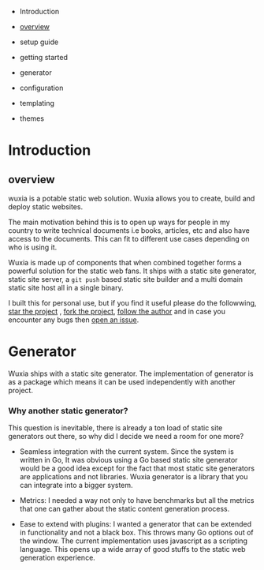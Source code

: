 - Introduction
 - [overview ](#overview)
 - setup guide
 - getting started

- generator
 - configuration
 - templating
 - themes

# Introduction

## overview
wuxia is a potable static web solution. Wuxia allows you to create, build and
deploy static websites.

The main motivation behind this is to open up ways for people in my country to
write technical documents  i.e books, articles, etc and also have access to the
documents. This can fit to different use cases depending on who is using it.

Wuxia is made up of components that when combined together forms a powerful
solution for the static web fans. It ships with a static site generator, static
site server, a `git push` based static site builder and a multi domain static
site host all in a single binary.

I built this for personal use, but if you find it useful please do the
followwing, [star the project]() , [fork the project](), [follow the author]()
and in case you encounter any bugs then [open an issue]().

# Generator
Wuxia ships with a static site generator. The implementation of generator is as
a package which means it can be used independently  with another project.

### Why another static generator?
This question is inevitable, there is already a ton load of static site
generators out there, so why did I decide we need a room for one more?

- Seamless integration with the current system. Since the system is written in
  Go, It was obvious using a Go based static site generator would be a good
  idea except for the fact that most static site generators are applications and
  not libraries. Wuxia generator is a library that you can integrate into a
  bigger system.

- Metrics: I needed a way not only to have benchmarks  but all the metrics that
  one can gather about the static content generation process.

- Ease to extend with plugins: I wanted a generator that can be extended in
  functionality and not a black box. This throws many Go options out of the
  window. The current implementation uses javascript as a scripting language.
  This opens up a wide array of good stuffs to the static web generation
  experience.

